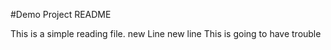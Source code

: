 #Demo Project README

This is a simple reading file.
new Line
new line
This is going to have trouble

